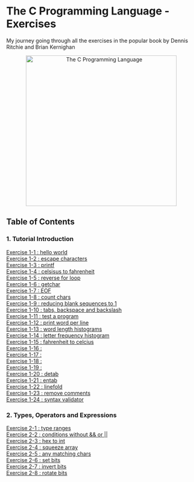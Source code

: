 # The C Programming Language - Exercises
My journey going through all the exercises in the popular book by Dennis Ritchie and Brian Kernighan 
<p align="center">
  <image src="assets/TheCProgrammingLanguageBook.png" alt="The C Programming Language" height=400 />
</p>

## Table of Contents
### 1. Tutorial Introduction
[Exercise 1-1 : hello world](exercises/exercise1-1.md)<br>
[Exercise 1-2 : escape characters](exercises/exercise1-2.md)<br>
[Exercise 1-3 : printf](exercises/exercise1-3.md)<br>
[Exercise 1-4 : celsisus to fahrenheit](exercises/exercise1-4.md)<br>
[Exercise 1-5 : reverse for loop](exercises/exercise1-5.md)<br>
[Exercise 1-6 : getchar](exercises/exercise1-6.md)<br>
[Exercise 1-7 : EOF](exercises/exercise1-7.md)<br>
[Exercise 1-8 : count chars](exercises/exercise1-8.md)<br>
[Exercise 1-9 : reducing blank sequences to 1](exercises/exercise1-9.md)<br>
[Exercise 1-10 : tabs, backspace and backslash](exercises/exercise1-10.md)<br>
[Exercise 1-11 : test a program](exercises/exercise1-11.md)<br>
[Exercise 1-12 : print word per line](exercises/exercise1-12.md)<br>
[Exercise 1-13 : word length histograms](exercises/exercise1-13.md)<br>
[Exercise 1-14 : letter frequency histogram](exercises/exercise1-14.md)<br>
[Exercise 1-15 : fahrenheit to celcius](exercises/exercise1-15.md)<br>
[Exercise 1-16 : ](exercises/exercise1-16.md)<br>
[Exercise 1-17 : ](exercises/exercise1-17.md)<br>
[Exercise 1-18 : ](exercises/exercise1-18.md)<br>
[Exercise 1-19 : ](exercises/exercise1-19.md)<br>
[Exercise 1-20 : detab](exercises/exercise1-20.md)<br>
[Exercise 1-21 : entab](exercises/exercise1-21.md)<br>
[Exercise 1-22 : linefold](exercises/exercise1-22.md)<br>
[Exercise 1-23 : remove comments](exercises/exercise1-23.md)<br>
[Exercise 1-24 : syntax validator](exercises/exercise1-24.md)<br>

### 2. Types, Operators and Expressions
[Exercise 2-1 : type ranges](exercises/exercise2-1.md)<br>
[Exercise 2-2 : conditions without && or ||](exercises/exercise2-2.md)<br>
[Exercise 2-3 : hex to int](exercises/exercise2-3.md)<br>
[Exercise 2-4 : squeeze array](exercises/exercise2-4.md)<br>
[Exercise 2-5 : any matching chars](exercises/exercise2-5.md)<br>
[Exercise 2-6 : set bits](exercises/exercise2-6.md)<br>
[Exercise 2-7 : invert bits](exercises/exercise2-7.md)<br>
[Exercise 2-8 : rotate bits](exercises/exercise2-8.md)<br>
